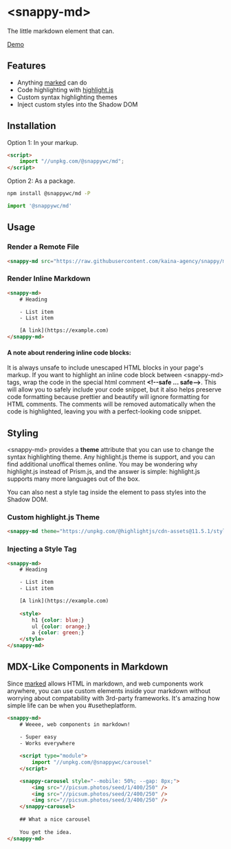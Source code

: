 # &lt;snappy-md&gt;

The little markdown element that can.

[Demo](https://codepen.io/kaina/pen/poayWyg)

## Features

- Anything [marked](https://marked.js.org/) can do
- Code highlighting with [highlight.js](https://highlightjs.org/)
- Custom syntax highlighting themes
- Inject custom styles into the Shadow DOM

## Installation

Option 1: In your markup.

```html
<script>
	import "//unpkg.com/@snappywc/md";
</script>
```

Option 2: As a package.

```sh
npm install @snappywc/md -P
```

```js
import '@snappywc/md'
```

## Usage

### Render a Remote File

```html
<snappy-md src="https://raw.githubusercontent.com/kaina-agency/snappy/main/packages/carousel/README.md"></snappy-md>
```

### Render Inline Markdown

```html
<snappy-md>
	# Heading

	- List item
	- List item

	[A link](https://example.com)
</snappy-md>
```

#### A note about rendering inline code blocks:

It is always unsafe to include unescaped HTML blocks in your page's markup. If you want to highlight an inline code block between &lt;snappy-md&gt; tags, wrap the code in the special html comment **&lt;!--safe ... safe--&gt;**. This will allow you to safely include your code snippet, but it also helps preserve code formatting because prettier and beautify will ignore formatting for HTML comments. The comments will be removed automatically when the code is highlighted, leaving you with a perfect-looking code snippet.

## Styling

&lt;snappy-md&gt; provides a **theme** attribute that you can use to change the syntax highlighting theme. Any highlight.js theme is support, and you can find additional unoffical themes online. You may be wondering why highlight.js instead of Prism.js, and the answer is simple: highlight.js supports many more languages out of the box.

You can also nest a style tag inside the element to pass styles into the Shadow DOM.

### Custom highlight.js Theme

```html
<snappy-md theme="https://unpkg.com/@highlightjs/cdn-assets@11.5.1/styles/night-owl.min.css"></snappy-md>
```

### Injecting a Style Tag

```html
<snappy-md>
	# Heading

	- List item
	- List item

	[A link](https://example.com)
	
	<style>
		h1 {color: blue;}
		ul {color: orange;}
		a {color: green;}
	</style>
</snappy-md>
```

## MDX-Like Components in Markdown

Since [marked](https://marked.js.org/) allows HTML in markdown, and web cumponents work anywhere, you can use custom elements inside your markdown without worrying about compatability with 3rd-party frameworks. It's amazing how simple life can be when you #usetheplatform.

```html
<snappy-md>
	# Weeee, web components in markdown!
			
	- Super easy
	- Works everywhere

	<script type="module">
		import "//unpkg.com/@snappywc/carousel"
	</script>

	<snappy-carousel style="--mobile: 50%; --gap: 8px;">
		<img src="//picsum.photos/seed/1/400/250" />
		<img src="//picsum.photos/seed/2/400/250" />
		<img src="//picsum.photos/seed/3/400/250" />
	</snappy-carousel>
	
	## What a nice carousel
	
	You get the idea.
</snappy-md>
```